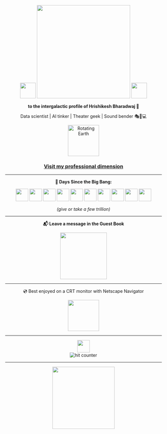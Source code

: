 <div align="center">
  <img src="https://github.com/fnky/fnky/raw/fnky/img/fan-1.gif" width="50" />
  <img src="https://github.com/fnky/fnky/raw/fnky/img/welcome-fire.gif" width="300" />
  <img src="https://github.com/fnky/fnky/raw/fnky/img/fan-1.gif" width="50" />
</div>

<div align="center">
  <p><strong>to the intergalactic profile of Hrishikesh Bharadwaj 🌌</strong></p>
  <p>Data scientist | AI tinker | Theater geek | Sound bender 🎭🎵💻</p>
</div>

<div align="center">
  <img src="https://www.animatedimages.org/data/media/152/animated-globe-image-0008.gif" width="100" alt="Rotating Earth" />
</div>

<h3 align="center">
  <a href="https://www.linkedin.com/in/hrishikeshmb/" target="_blank">
    Visit my professional dimension
  </a>
</h3>

---

<div align="center">
  <p><strong>🧠 Days Since the Big Bang:</strong></p>
  <p>
    <!-- 5 -->
    <img src="https://media2.giphy.com/media/3ov9k1lJ0A2o4OQew8/giphy.gif" width="40" />
    <!-- 0 -->
    <img src="https://media.giphy.com/media/DnECgEkpMIQEBXOMRT/giphy.gif" width="40" />
    <!-- 4 -->
    <img src="https://media4.giphy.com/media/v1.Y2lkPTc5MGI3NjExOW5yZmV4cGg4N2FpNHZxYXF4MG5tNGt4ZWYwa2gzc250dDllZGczZCZlcD12MV9pbnRlcm5hbF9naWZfYnlfaWQmY3Q9Zw/l378kmO7gdbXaesXS/giphy.gif" width="40" />
    <!-- 5 -->
    <img src="https://media2.giphy.com/media/3ov9k1lJ0A2o4OQew8/giphy.gif" width="40" />
    <!-- 3 -->
    <img src="https://media4.giphy.com/media/l378kmO7gdbXaesXS/giphy.gif" width="40" />
    <!-- 7 -->
    <img src="https://media1.giphy.com/media/l378atCG9uQQa1Fy8/giphy.gif" width="40" />
    <!-- 9 -->
    <img src="https://media.giphy.com/media/3ov9jN0pX7QuoTP2eY/giphy.gif" width="40" />
    <!-- 4 -->
    <img src="https://media4.giphy.com/media/v1.Y2lkPTc5MGI3NjExOW5yZmV4cGg4N2FpNHZxYXF4MG5tNGt4ZWYwa2gzc250dDllZGczZCZlcD12MV9pbnRlcm5hbF9naWZfYnlfaWQmY3Q9Zw/l378kmO7gdbXaesXS/giphy.gif" width="40" />
    <!-- 1 -->
    <img src="[https://media3.giphy.com/media/3ov9kacqGycKQRH6Vy/giphy.gif](https://media3.giphy.com/media/3ov9kacqGycKQRH6Vy/giphy.gif)" width="40" />
    <!-- 0 -->
    <img src="https://media.giphy.com/media/DnECgEkpMIQEBXOMRT/giphy.gif" width="40" />
  </p>
  <p><em>(give or take a few trillion)</em></p>
</div>




---

<div align="center">
  <p><strong>📬 Leave a message in the Guest Book</strong></p>
  <a href="https://github.com/easycase00/easycase00/issues">
    <img src="https://github.com/fnky/fnky/raw/fnky/img/guestbook.gif" width="150" />
  </a>
</div>

---

<div align="center">
  <p>💿 Best enjoyed on a CRT monitor with Netscape Navigator</p>
  <img src="https://github.com/fnky/fnky/raw/fnky/img/ie.jpg" width="100" />
</div>

---

<div align="center">
  <img src="https://github.com/fnky/fnky/raw/fnky/img/coin.gif" width="40" />
  <br>
  <img src="https://profile-counter.glitch.me/easycase00/count.svg" alt="hit counter" />
</div>

---

<div align="center">
  <img src="https://github.com/fnky/fnky/raw/fnky/img/y2k.gif" width="200" />
</div>
